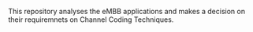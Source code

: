 This repository analyses the eMBB applications and makes a decision on their requiremnets on Channel Coding Techniques.
